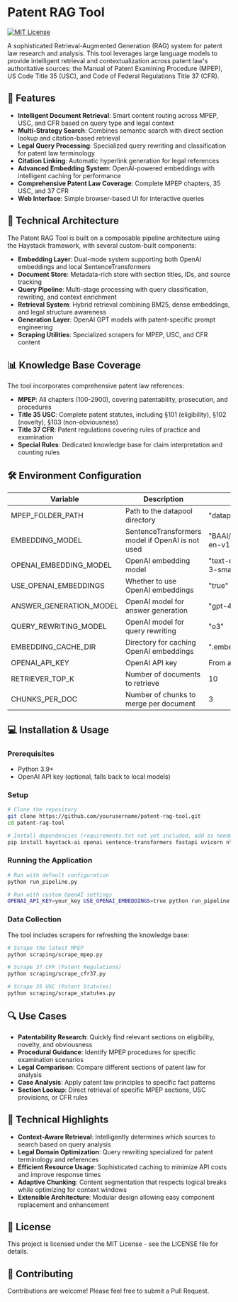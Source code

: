 # Patent RAG Tool

[![MIT License](https://img.shields.io/badge/License-MIT-blue.svg)](LICENSE)

A sophisticated Retrieval-Augmented Generation (RAG) system for patent law research and analysis. This tool leverages large language models to provide intelligent retrieval and contextualization across patent law's authoritative sources: the Manual of Patent Examining Procedure (MPEP), US Code Title 35 (USC), and Code of Federal Regulations Title 37 (CFR).

## 🚀 Features

- **Intelligent Document Retrieval**: Smart content routing across MPEP, USC, and CFR based on query type and legal context
- **Multi-Strategy Search**: Combines semantic search with direct section lookup and citation-based retrieval
- **Legal Query Processing**: Specialized query rewriting and classification for patent law terminology
- **Citation Linking**: Automatic hyperlink generation for legal references
- **Advanced Embedding System**: OpenAI-powered embeddings with intelligent caching for performance
- **Comprehensive Patent Law Coverage**: Complete MPEP chapters, 35 USC, and 37 CFR
- **Web Interface**: Simple browser-based UI for interactive queries

## 🔧 Technical Architecture

The Patent RAG Tool is built on a composable pipeline architecture using the Haystack framework, with several custom-built components:

- **Embedding Layer**: Dual-mode system supporting both OpenAI embeddings and local SentenceTransformers
- **Document Store**: Metadata-rich store with section titles, IDs, and source tracking
- **Query Pipeline**: Multi-stage processing with query classification, rewriting, and context enrichment
- **Retrieval System**: Hybrid retrieval combining BM25, dense embeddings, and legal structure awareness
- **Generation Layer**: OpenAI GPT models with patent-specific prompt engineering
- **Scraping Utilities**: Specialized scrapers for MPEP, USC, and CFR content

## 📊 Knowledge Base Coverage

The tool incorporates comprehensive patent law references:

- **MPEP**: All chapters (100-2900), covering patentability, prosecution, and procedures
- **Title 35 USC**: Complete patent statutes, including §101 (eligibility), §102 (novelty), §103 (non-obviousness)
- **Title 37 CFR**: Patent regulations covering rules of practice and examination
- **Special Rules**: Dedicated knowledge base for claim interpretation and counting rules

## 🛠️ Environment Configuration

| Variable | Description | Default |
|----------|-------------|---------|
| MPEP_FOLDER_PATH | Path to the datapool directory | "datapool" |
| EMBEDDING_MODEL | SentenceTransformers model if OpenAI is not used | "BAAI/bge-base-en-v1.5" |
| OPENAI_EMBEDDING_MODEL | OpenAI embedding model | "text-embedding-3-small" |
| USE_OPENAI_EMBEDDINGS | Whether to use OpenAI embeddings | "true" |
| ANSWER_GENERATION_MODEL | OpenAI model for answer generation | "gpt-4.1" |
| QUERY_REWRITING_MODEL | OpenAI model for query rewriting | "o3" |
| EMBEDDING_CACHE_DIR | Directory for caching OpenAI embeddings | ".embedding_cache" |
| OPENAI_API_KEY | OpenAI API key | From auth.py |
| RETRIEVER_TOP_K | Number of documents to retrieve | 10 |
| CHUNKS_PER_DOC | Number of chunks to merge per document | 3 |

## 💻 Installation & Usage

### Prerequisites
- Python 3.9+
- OpenAI API key (optional, falls back to local models)

### Setup

```bash
# Clone the repository
git clone https://github.com/yourusername/patent-rag-tool.git
cd patent-rag-tool

# Install dependencies (requirements.txt not yet included, add as needed)
pip install haystack-ai openai sentence-transformers fastapi uvicorn nltk bs4
```

### Running the Application

```bash
# Run with default configuration
python run_pipeline.py

# Run with custom OpenAI settings
OPENAI_API_KEY=your_key USE_OPENAI_EMBEDDINGS=true python run_pipeline.py
```

### Data Collection

The tool includes scrapers for refreshing the knowledge base:

```bash
# Scrape the latest MPEP
python scraping/scrape_mpep.py

# Scrape 37 CFR (Patent Regulations)
python scraping/scrape_cfr37.py

# Scrape 35 USC (Patent Statutes)
python scraping/scrape_statutes.py
```

## 🔍 Use Cases

- **Patentability Research**: Quickly find relevant sections on eligibility, novelty, and obviousness
- **Procedural Guidance**: Identify MPEP procedures for specific examination scenarios
- **Legal Comparison**: Compare different sections of patent law for analysis
- **Case Analysis**: Apply patent law principles to specific fact patterns
- **Section Lookup**: Direct retrieval of specific MPEP sections, USC provisions, or CFR rules

## 🌟 Technical Highlights

- **Context-Aware Retrieval**: Intelligently determines which sources to search based on query analysis
- **Legal Domain Optimization**: Query rewriting specialized for patent terminology and references
- **Efficient Resource Usage**: Sophisticated caching to minimize API costs and improve response times
- **Adaptive Chunking**: Content segmentation that respects logical breaks while optimizing for context windows
- **Extensible Architecture**: Modular design allowing easy component replacement and enhancement

## 📝 License

This project is licensed under the MIT License - see the LICENSE file for details.

## 🤝 Contributing

Contributions are welcome! Please feel free to submit a Pull Request.